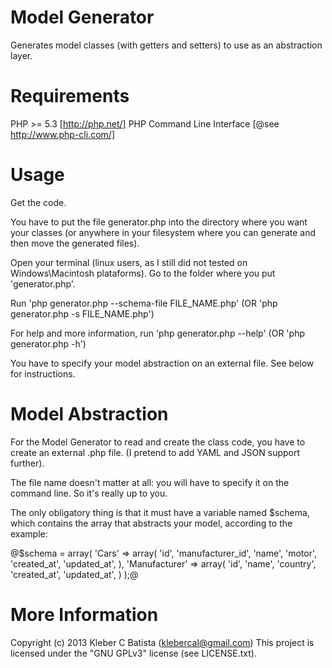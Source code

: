 Model Generator
================

Generates model classes (with getters and setters) to use as an abstraction layer.

Requirements
============

PHP >= 5.3 [http://php.net/]
PHP Command Line Interface [@see http://www.php-cli.com/]


Usage
=====

Get the code.

You have to put the file generator.php into the directory where you want your classes (or anywhere in your filesystem where you can generate and then move the generated files).

Open your terminal (linux users, as I still did not tested on Windows\Macintosh plataforms).
Go to the folder where you put 'generator.php'.

Run 'php generator.php --schema-file FILE_NAME.php' (OR 'php generator.php -s FILE_NAME.php')

For help and more information, run 'php generator.php --help' (OR 'php generator.php -h')

You have to specify your model abstraction on an external file. 
See below for instructions.


Model Abstraction
=================

For the Model Generator to read and create the class code, you have to create an external .php file.
(I pretend to add YAML and JSON support further).

The file name doesn't matter at all: you will have to specify it on the command line. So it's really up to you.

The only obligatory thing is that it must have a variable named $schema, which contains the array that abstracts your model, according to the example:

@$schema = array(
    'Cars' => array(
        'id',
        'manufacturer_id',
        'name',
        'motor',
        'created_at',
        'updated_at',
    ),
    'Manufacturer' => array(
        'id',
        'name',
        'country',
        'created_at',
        'updated_at',
    )
);@


More Information
================

Copyright (c) 2013 Kleber C Batista (klebercal@gmail.com)
This project is licensed under the "GNU GPLv3" license (see LICENSE.txt).